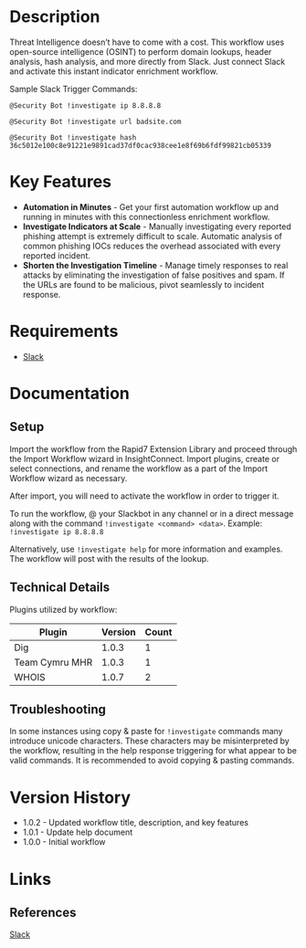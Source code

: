 # Description

Threat Intelligence doesn’t have to come with a cost. This workflow uses open-source intelligence (OSINT) to perform domain lookups, header analysis, hash analysis, and more directly from Slack. Just connect Slack and activate this instant indicator enrichment workflow.

Sample Slack Trigger Commands:

`@Security Bot !investigate ip 8.8.8.8`

`@Security Bot !investigate url badsite.com`

`@Security Bot !investigate hash 36c5012e100c8e91221e9891cad37df0cac938cee1e8f69b6fdf99821cb05339`

# Key Features

* **Automation in Minutes** - Get your first automation workflow up and running in minutes with this connectionless enrichment workflow.
* **Investigate Indicators at Scale** - Manually investigating every reported phishing attempt is extremely difficult to scale. Automatic analysis of common phishing IOCs reduces the overhead associated with every reported incident.
* **Shorten the Investigation Timeline** - Manage timely responses to real attacks by eliminating the investigation of false positives and spam. If the URLs are found to be malicious, pivot seamlessly to incident response.

# Requirements

* [Slack](https://insightconnect.help.rapid7.com/docs/configure-slack-for-chatops)

# Documentation

## Setup

Import the workflow from the Rapid7 Extension Library and proceed through the Import Workflow wizard in InsightConnect. Import plugins, create or select connections, and rename the workflow as a part of the Import Workflow wizard as necessary.

After import, you will need to activate the workflow in order to trigger it.

To run the workflow, @ your Slackbot in any channel or in a direct message along with the command `!investigate <command> <data>`. Example: `!investigate ip 8.8.8.8`

Alternatively, use `!investigate help` for more information and examples. The workflow will post with the results of the lookup.

## Technical Details

Plugins utilized by workflow:

|Plugin|Version|Count|
|----|----|--------|
|Dig|1.0.3|1|
|Team Cymru MHR|1.0.3|1|
|WHOIS|1.0.7|2|

## Troubleshooting

In some instances using copy & paste for `!investigate` commands many introduce unicode characters.
These characters may be misinterpreted by the workflow, resulting in the help response triggering for
what appear to be valid commands. It is recommended to avoid copying & pasting commands.

# Version History

* 1.0.2 - Updated workflow title, description, and key features
* 1.0.1 - Update help document
* 1.0.0 - Initial workflow

# Links

## References

[Slack](https://slack.com)
